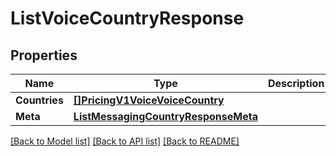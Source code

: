 # ListVoiceCountryResponse

## Properties

Name | Type | Description | Notes
------------ | ------------- | ------------- | -------------
**Countries** | [**[]PricingV1VoiceVoiceCountry**](pricing.v1.voice.voice_country.md) |  |[optional] 
**Meta** | [**ListMessagingCountryResponseMeta**](ListMessagingCountryResponse_meta.md) |  |[optional] 

[[Back to Model list]](../README.md#documentation-for-models) [[Back to API list]](../README.md#documentation-for-api-endpoints) [[Back to README]](../README.md)


